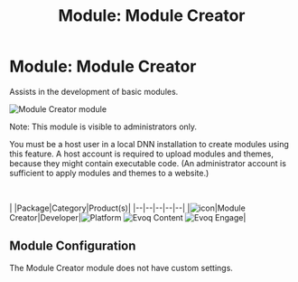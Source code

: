 ﻿---
uid: module-module-creator
locale: en
title: "Module: Module Creator"
dnneditions: 
dnnversion: 09.02.00
related-topics: module-publisher
---

# Module: Module Creator

Assists in the development of basic modules.

  

![Module Creator module](/images/scr-module-ModuleCreator.png)

  

Note: This module is visible to administrators only.

You must be a host user in a local DNN installation to create modules using this feature. A host account is required to upload modules and themes, because they might contain executable code. (An administrator account is sufficient to apply modules and themes to a website.)

 

|  |Package|Category|Product(s)|
|--|--|--|--|--|
|![icon](/images/ico-module-modulecreator.png)|Module Creator|Developer|![Platform](/images/ico-dnn-platform.png) ![Evoq Content](/images/ico-evoq-content.png) ![Evoq Engage](/images/ico-evoq-engage.png)|

## Module Configuration

The Module Creator module does not have custom settings.
